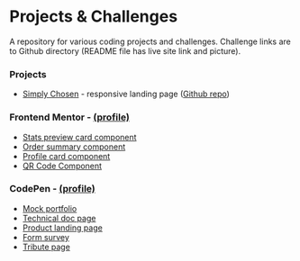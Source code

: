 # Projects & Challenges
A repository for various coding projects and challenges. Challenge links are to Github directory (README file has live site link and picture).

### Projects
- [Simply Chosen](https://dinojetpilot.github.io/SimplyChosen/) - responsive landing page ([Github repo](https://github.com/DinoJetPilot/SimplyChosen/tree/main/))

### Frontend Mentor - [(profile)](https://www.frontendmentor.io/profile/DinoJetPilot)

- [Stats preview card component](https://github.com/DinoJetPilot/code-2-self/tree/main/projects/stats-preview-card-component)
- [Order summary component](https://github.com/DinoJetPilot/code-2-self/tree/main/projects/order-summary-component) 
- [Profile card component](https://github.com/DinoJetPilot/code-2-self/tree/main/projects/profile-card-component)
- [QR Code Component](https://github.com/DinoJetPilot/code-2-self/tree/main/projects/qr-code-component/)
<!-- - WIP [3-column preview card component] (https://github.com/DinoJetPilot/code-2-self/blob/main/projects/3-column-preview-card-component/) -->
<!-- - WIP [Intro Component w/ Signup Form](https://github.com/DinoJetPilot/code-2-self/tree/main/projects/intro-component-with-signup-form) -->

### CodePen - [(profile)](https://codepen.io/dinojetpilot)

- [Mock portfolio](https://codepen.io/jmillet/pen/JjydQVz) 
- [Technical doc page](https://codepen.io/jmillet/pen/rNzNoWN)
- [Product landing page](https://codepen.io/jmillet/pen/JjyPQXQ) 
- [Form survey](https://codepen.io/jmillet/pen/eYEOdoW) 
- [Tribute page](https://codepen.io/jmillet/pen/GREbZMr)



